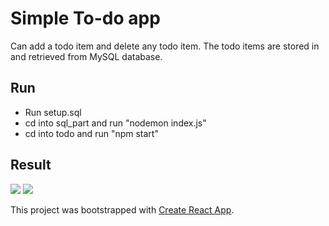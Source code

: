 
# Simple To-do app
Can add a todo item and delete any todo item. The todo items are stored in and retrieved from MySQL database.

## Run
- Run setup.sql 
- cd into sql_part and run "nodemon index.js"
- cd into todo and run "npm start"

## Result
<img src="https://user-images.githubusercontent.com/30766392/82208232-cc16a880-9928-11ea-8286-c859167b7fca.png">
<img src="https://user-images.githubusercontent.com/30766392/84572970-45d07380-adbb-11ea-882e-89e354984bf5.png">

This project was bootstrapped with [Create React App](https://github.com/facebook/create-react-app).
